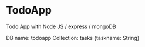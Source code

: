 # TodoApp
Todo App with Node JS / express / mongoDB

DB name: todoapp
Collection: tasks {taskname: String}

